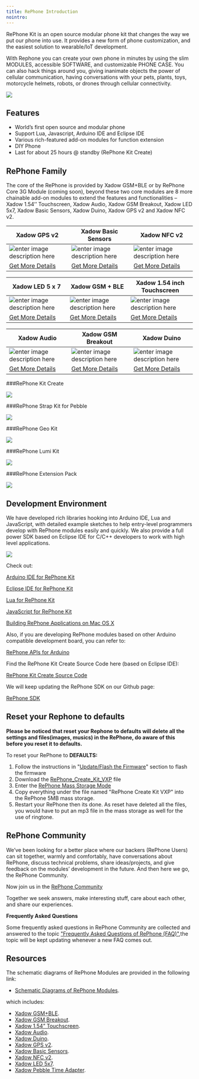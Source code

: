 ```yaml
---
title: RePhone Introduction
nointro:
---
```


RePhone Kit is an open source modular phone kit that changes the way we put our phone into use. It provides a new form of phone customization, and the easiest solution to wearable/IoT development.

With Rephone you can create your own phone in minutes by using the slim MODULES, accessible SOFTWARE, and customizable PHONE CASE. You can also hack things around you, giving inanimate objects the power of cellular communication, having conversations with your pets, plants, toys, motorcycle helmets, robots, or drones through cellular connectivity.

[![](https://raw.githubusercontent.com/SeeedDocument/Seeed-WiKi/master/docs/images/get_one_now.png)](https://www.seeedstudio.com/RePhone-Kit-Create-p-2552.html)


## Features

- World’s first open source and modular phone
- Support Lua, Javascript, Arduino IDE and Eclipse IDE
- Various rich-featured add-on modules for function extension
- DIY Phone
- Last for about 25 hours @ standby (RePhone Kit Create)

## RePhone Family
The core of the RePhone is provided by Xadow GSM+BLE or by RePhone Core 3G Module (coming soon), beyond these two core modules are 8 more chainable add-on modules to extend the features and functionalities – Xadow 1.54’’ Touchscreen, Xadow Audio, Xadow GSM Breakout, Xadow LED 5x7, Xadow Basic Sensors, Xadow Duino, Xadow GPS v2 and Xadow NFC v2.


|Xadow GPS v2|Xadow Basic Sensors|Xadow NFC v2|
|----------------|--------------|-------------|
|![enter image description here](https://raw.githubusercontent.com/SeeedDocument/Rephone/master/image/product1.jpg)|![enter image description here](https://raw.githubusercontent.com/SeeedDocument/Rephone/master/image/product2.jpg)|![enter image description here](https://raw.githubusercontent.com/SeeedDocument/Rephone/master/image/product3.jpg)|
|[Get More Details](http://www.seeedstudio.com/Xadow-GPS-v2-p-2557.html)|[Get More Details](http://www.seeedstudio.com/Xadow-Basic-Sensors-p-2555.html)|[Get More Details](http://www.seeedstudio.com/Xadow-NFC-v2-p-2562.html)|

|Xadow LED 5 x 7|Xadow GSM + BLE|Xadow 1.54 inch Touchscreen|
|----------------|--------------|-------------|
|![enter image description here](https://raw.githubusercontent.com/SeeedDocument/Rephone/master/image/product4.jpg)|![enter image description here](https://raw.githubusercontent.com/SeeedDocument/Rephone/master/image/product5.jpg)|![enter image description here](https://raw.githubusercontent.com/SeeedDocument/Rephone/master/image/product6.jpg)|
|[Get More Details](http://www.seeedstudio.com/Xadow-LED-5-x-7-p-2561.html)|[Get More Details](http://www.seeedstudio.com/Xadow-GSM-%2B-BLE-p-2560.html)|[Get More Details](http://www.seeedstudio.com/Xadow-1.54-inch-Touchscreen-p-2553.html)|

|Xadow Audio|Xadow GSM Breakout|Xadow Duino|
|----------------|--------------|-------------|
|![enter image description here](https://raw.githubusercontent.com/SeeedDocument/Rephone/master/image/product7.jpg)|![enter image description here](https://raw.githubusercontent.com/SeeedDocument/Rephone/master/image/product8.jpg)|![enter image description here](https://raw.githubusercontent.com/SeeedDocument/Rephone/master/image/product9.jpg)|
|[Get More Details](http://www.seeedstudio.com/Xadow-Audio-p-2554.html)|[Get More Details](http://www.seeedstudio.com/Xadow-GSM-Breakout-p-2559.html)|[Get More Details](http://www.seeedstudio.com/Xadow-Duino-p-2556.html)|


###RePhone Kit Create

[![](https://raw.githubusercontent.com/SeeedDocument/Rephone/master/image/375px-IMG_2999.JPG)](https://www.seeedstudio.com/item_detail.html?p_id=2552)


###RePhone Strap Kit for Pebble

[![](https://raw.githubusercontent.com/SeeedDocument/Rephone/master/image/450px-RePhone_strap_kit_for_pebble-20.png)](https://www.seeedstudio.com/RePhone-Strap-Kit-for-Pebble-Time-p-2633.html)


###RePhone Geo Kit

[![](https://raw.githubusercontent.com/SeeedDocument/Rephone/master/image/450px-RePhone_Geo_Kit_wiki_2.jpg)](https://www.seeedstudio.com/RePhone-Geo-Kit-p-2624.html)


###RePhone Lumi Kit

[![](https://raw.githubusercontent.com/SeeedDocument/Rephone/master/image/450px-RePhone_Lumi_Kit_wiki_2.jpg)](https://www.seeedstudio.com/RePhone-Lumi-Kit-p-2623.html)


###RePhone Extension Pack

[![](https://raw.githubusercontent.com/SeeedDocument/Rephone/master/image/450px-RePhone_Extesion_Pack_wiki_2.jpg)](https://www.seeedstudio.com/RePhone-Extension-Pack-p-2630.html)


## Development Environment
We have developed rich libraries hooking into Arduino IDE, Lua and JavaScript, with detailed example sketches to help entry-level programmers develop with RePhone modules easily and quickly. We also provide a full power SDK based on Eclipse IDE for C/C++ developers to work with high level applications.

![](https://raw.githubusercontent.com/SeeedDocument/Rephone/master/image/600px-IDE_LOGOs.png)


Check out:

[Arduino IDE for RePhone Kit](http://wiki.seeedstudio.com/Arduino_IDE_for_RePhone_Kit/)

[Eclipse IDE for RePhone Kit](http://wiki.seeedstudio.com/Eclipse_IDE_for_RePhone_Kit)

[Lua for RePhone Kit](http://wiki.seeedstudio.com/Lua_for_RePhone)

[JavaScript for RePhone Kit](http://wiki.seeedstudio.com/JavaScript_for_RePhone)

[Building RePhone Applications on Mac OS X](https://github.com/Seeed-Studio/CodeLite_for_RePhone/wiki/building-RePhone-applications-on-Mac-OS-X)



Also, if you are developing RePhone modules based on other Arduino compatible development board, you can refer to:

[RePhone APIs for Arduino](https://github.com/WayenWeng/RePhone_API_for_Arduino/)


Find the RePhone Kit Create Source Code here (based on Eclipse IDE):

[RePhone Kit Create Source Code](https://github.com/WayenWeng/RePhone_Create_Kit_Source_Code/)


We will keep updating the RePhone SDK on our Github page:

[RePhone SDK](https://github.com/WayenWeng/RePhone_SDK_Bin_Update//)

## Reset your Rephone to defaults
**Please be noticed that reset your Rephone to defaults will delete all the settings and files(images, musics) in the RePhone, do aware of this before you reset it to defaults.**

To reset your RePhone to **DEFAULTS:**

1. Follow the instructions in "[Update/Flash the Firmware](http://wiki.seeedstudio.com/Arduino_IDE_for_RePhone_Kit/#updateflash-the-firmware)" section to flash the firmware
2. Download the [RePhone_Create_Kit_VXP](https://github.com/WayenWeng/RePhone_Create_Kit_VXP/) file
3. Enter the [RePhone Mass Storage Mode](http://wiki.seeedstudio.com/Xadow_GSMPlusBLE/#mass-storage-mode)
4. Copy everything under the file named "RePhone Create Kit VXP" into the RePhone 5MB mass storage.
5. Restart your RePhone then its done. As reset have deleted all the files, you would have to put an mp3 file in the mass storage as well for the use of ringtone.


## RePhone Community

We’ve been looking for a better place where our backers (RePhone Users) can sit together, warmly and comfortably, have conversations about RePhone, discuss technical problems, share ideas/projects, and give feedback on the modules’ development in the future. And then here we go, the RePhone Community.

Now join us in the [RePhone Community](http://community.seeedstudio.com/discover.html?t=rephone)

Together we seek answers, make interesting stuff, care about each other, and share our experiences.

**Frequently Asked Questions**

Some frequently asked questions in RePhone Community are collected and answered to the topic [ "Frequently Asked Questions of RePhone (FAQ)"](http://community.seeedstudio.com/topic_detail.html?id=5170#p23753),the topic will be kept updating whenever a new FAQ comes out.

## Resources
The schematic diagrams of RePhone Modules are provided in the following link:

- [Schematic Diagrams of RePhone Modules](https://github.com/SeeedDocument/Rephone/blob/master/resource/Schematic_Diagrams_of_RePhone_Modules.rar).

which includes:

- [Xadow GSM+BLE](http://wiki.seeedstudio.com/Xadow_GSMPlusBLE/).
- [Xadow GSM Breakout](http://wiki.seeedstudio.com/Xadow_GSM_Breakout/).
- [Xadow 1.54” Touchscreen](http://wiki.seeedstudio.com/Xadow_1.54_inch_Touchscreen/).
- [Xadow Audio](http://wiki.seeedstudio.com/Xadow_Audio/).
- [Xadow Duino](http://wiki.seeedstudio.com/Xadow_Duino/).
- [Xadow GPS v2](http://wiki.seeedstudio.com/Xadow_GPS/).
- [Xadow Basic Sensors](http://wiki.seeedstudio.com/Xadow_Basic_Sensors/).
- [Xadow NFC v2](http://wiki.seeedstudio.com/Xadow_NFC_v2/).
- [Xadow LED 5x7](http://wiki.seeedstudio.com/Xadow_LED_5x7/).
- [Xadow Pebble Time Adapter](http://wiki.seeedstudio.com/Xadow_Pebble_Time_Adapter/).
